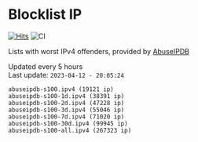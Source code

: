 # Blocklist IP

[![Hits](https://hits.seeyoufarm.com/api/count/incr/badge.svg?url=https%3A%2F%2Fgithub.com%2Fborestad%2Fblocklist-ip%2F&count_bg=%2379C83D&title_bg=%23555555&icon=&icon_color=%23E7E7E7&title=hits&edge_flat=false)](https://hits.seeyoufarm.com)  ![CI](https://img.shields.io/github/workflow/status/borestad/blocklist-ip/CI?style=flat-square)

Lists with worst IPv4 offenders, provided by [AbuseIPDB](https://www.abuseipdb.com/)

<!-- FOOTER-PLACEHOLDER -->
Updated every 5 hours<br>
Last update: `2023-04-12 - 20:05:24`
```
abuseipdb-s100.ipv4 (19121 ip)
abuseipdb-s100-1d.ipv4 (38391 ip)
abuseipdb-s100-2d.ipv4 (47228 ip)
abuseipdb-s100-3d.ipv4 (55046 ip)
abuseipdb-s100-7d.ipv4 (71020 ip)
abuseipdb-s100-30d.ipv4 (99945 ip)
abuseipdb-s100-all.ipv4 (267323 ip)
```
